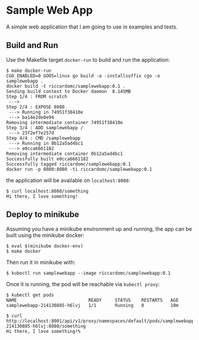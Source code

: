 # Sample Web App

A simple web application that I am going to use in examples and tests.

## Build and Run

Use the Makefile target `docker-run` to build and run the application:
```
$ make docker-run
CGO_ENABLED=0 GOOS=linux go build -a -installsuffix cgo -o samplewebapp .
docker build -t riccardomc/samplewebapp:0.1 .
Sending build context to Docker daemon  8.145MB
Step 1/4 : FROM scratch
 ---> 
Step 2/4 : EXPOSE 8080
 ---> Running in 74951f38410e
 ---> ba14e2de0e94
Removing intermediate container 74951f38410e
Step 3/4 : ADD samplewebapp /
 ---> 23f2ef7e257d
Step 4/4 : CMD /samplewebapp
 ---> Running in 0b12a5ad4bc1
 ---> e0cca6661182
Removing intermediate container 0b12a5ad4bc1
Successfully built e0cca6661182
Successfully tagged riccardomc/samplewebapp:0.1
docker run -p 8080:8080 -ti riccardomc/samplewebapp:0.1

```
the application will be available on `localhost:8080`:
```
$ curl localhost:8080/something
Hi there, I love something!
```

## Deploy to minikube

Assuming you have a minikube environment up and running, the app can be built
using the minikube docker:
```
$ eval $(minikube docker-env)
$ make docker
```
Then run it in minikube with:
```
$ kubectl run samplewebapp --image riccardomc/samplewebapp:0.1
```
Once it is running, the pod will be reachable via `kubectl proxy`:
```
$ kubectl get pods
NAME                           READY     STATUS    RESTARTS   AGE
samplewebapp-214130885-h6lvj   1/1       Running   0          10m

$ curl http://localhost:8001/api/v1/proxy/namespaces/default/pods/samplewebapp-214130885-h6lvj:8080/something
Hi there, I love something!%
```

